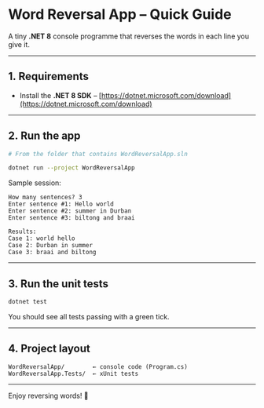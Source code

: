 # Word Reversal App – Quick Guide

A tiny **.NET 8** console programme that reverses the words in each line you give it.

---

## 1. Requirements

* Install the **.NET 8 SDK** – [https://dotnet.microsoft.com/download](https://dotnet.microsoft.com/download)

---

## 2. Run the app

```bash
# From the folder that contains WordReversalApp.sln

dotnet run --project WordReversalApp
```

Sample session:

```text
How many sentences? 3
Enter sentence #1: Hello world
Enter sentence #2: summer in Durban
Enter sentence #3: biltong and braai

Results:
Case 1: world hello
Case 2: Durban in summer
Case 3: braai and biltong
```

---

## 3. Run the unit tests

```bash
dotnet test
```

You should see all tests passing with a green tick.

---

## 4. Project layout

```text
WordReversalApp/        ← console code (Program.cs)
WordReversalApp.Tests/  ← xUnit tests
```

---

Enjoy reversing words! 🎉
